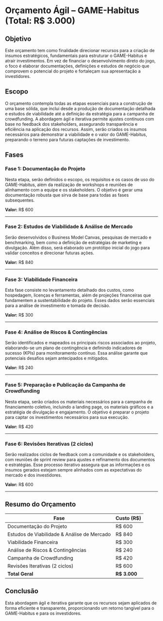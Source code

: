 # Orçamento Ágil – GAME-Habitus (Total: R$ 3.000)

## Objetivo

Este orçamento tem como finalidade direcionar recursos para a criação de insumos estratégicos, fundamentais para estruturar o GAME-Habitus e atrair investimentos. Em vez de financiar o desenvolvimento direto do jogo, o foco é elaborar documentações, definições e estudos de negócio que comprovem o potencial do projeto e fortaleçam sua apresentação a investidores.

## Escopo

O orçamento contempla todas as etapas essenciais para a construção de uma base sólida, que inclui desde a produção de documentação detalhada e estudos de viabilidade até a definição da estratégia para a campanha de crowdfunding. A abordagem ágil e iterativa permite ajustes contínuos com base no feedback dos stakeholders, assegurando transparência e eficiência na aplicação dos recursos. Assim, serão criados os insumos necessários para demonstrar a viabilidade e o valor do GAME-Habitus, preparando o terreno para futuras captações de investimento.

## Fases

### Fase 1: Documentação do Projeto

Nesta etapa, serão definidos o escopo, os requisitos e os casos de uso do GAME-Habitus, além da realização de workshops e reuniões de alinhamento com a equipe e os stakeholders. O objetivo é gerar uma documentação robusta que sirva de base para todas as fases subsequentes.

**Valor:** R$ 600

---

### Fase 2: Estudos de Viabilidade & Análise de Mercado

Serão desenvolvidos o Business Model Canvas, pesquisas de mercado e benchmarking, bem como a definição de estratégias de marketing e divulgação. Além disso, será elaborado um protótipo inicial do jogo para validar conceitos e direcionar futuras ações.

**Valor:** R$ 840

---

### Fase 3: Viabilidade Financeira

Esta fase consiste no levantamento detalhado dos custos, como hospedagem, licenças e ferramentas, além de projeções financeiras que fundamentem a sustentabilidade do projeto. Esses dados serão essenciais para a análise de investimento e tomada de decisão.

**Valor:** R$ 300

---

### Fase 4: Análise de Riscos & Contingências

Serão identificados e mapeados os principais riscos associados ao projeto, elaborando-se um plano de contingência e definindo indicadores de sucesso (KPIs) para monitoramento contínuo. Essa análise garante que potenciais desafios sejam antecipados e mitigados.

**Valor:** R$ 240

---

### Fase 5: Preparação e Publicação da Campanha de Crowdfunding

Nesta etapa, serão criados os materiais necessários para a campanha de financiamento coletivo, incluindo a landing page, os materiais gráficos e a estratégia de divulgação e engajamento. O objetivo é preparar o projeto para captar os investimentos necessários para sua execução.

**Valor:** R$ 420

---

### Fase 6: Revisões Iterativas (2 ciclos)

Serão realizados ciclos de feedback com a comunidade e os stakeholders, com reuniões de sprint review para ajustes e refinamento dos documentos e estratégias. Esse processo iterativo assegura que as informações e os insumos gerados estejam sempre alinhados com as expectativas do mercado e dos investidores.

**Valor:** R$ 600

---

## Resumo do Orçamento

| **Fase**                                    | **Custo (R$)** |
| ------------------------------------------- | -------------- |
| Documentação do Projeto                     | R$ 600         |
| Estudos de Viabilidade & Análise de Mercado | R$ 840         |
| Viabilidade Financeira                      | R$ 300         |
| Análise de Riscos & Contingências           | R$ 240         |
| Campanha de Crowdfunding                    | R$ 420         |
| Revisões Iterativas (2 ciclos)              | R$ 600         |
| **Total Geral**                             | **R$ 3.000**   |

## Conclusão

Esta abordagem ágil e iterativa garante que os recursos sejam aplicados de forma eficiente e transparente, proporcionando um retorno tangível para o GAME-Habitus e para os investidores.
